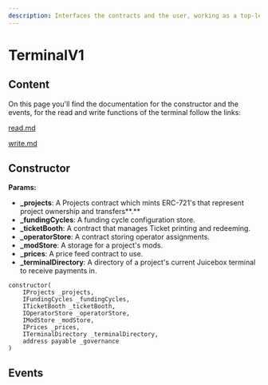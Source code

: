 ```yaml
---
description: Interfaces the contracts and the user, working as a top-level contract.
---
```


# TerminalV1

## Content

On this page you'll find the documentation for the constructor and the events, for the read and write functions of the terminal follow the links:

[read.md](/protocol/protocol-v1/terminalv1/read.md)

[write.md](/protocol/protocol-v1/terminalv1/write.md)

## Constructor

**Params:**

* **_projects**: A Projects contract which mints ERC-721's that represent project ownership and transfers\*\*.\*\*
* **_fundingCycles**: A funding cycle configuration store.
* **_ticketBooth**: A contract that manages Ticket printing and redeeming.
* **_operatorStore**: A contract storing operator assignments.
* **_modStore**: A storage for a project's mods.
* **_prices**: A price feed contract to use.
* **_terminalDirectory**: A directory of a project's current Juicebox terminal to receive payments in.

```
constructor(
    IProjects _projects,
    IFundingCycles _fundingCycles,
    ITicketBooth _ticketBooth,
    IOperatorStore _operatorStore,
    IModStore _modStore,
    IPrices _prices,
    ITerminalDirectory _terminalDirectory,
    address payable _governance
)
```

## Events
